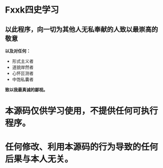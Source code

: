 # Fxxk四史学习

## 以此程序，向一切为其他人无私奉献的人致以最崇高的敬意

**以及对任何：**

* 形式主义者
* 道貌岸然者
* 心怀叵测者
* 中饱私囊者

**致以我最真诚的鄙视。**

# 本源码仅供学习使用，不提供任何可执行程序。
# 任何修改、利用本源码的行为导致的任何后果与本人无关。

